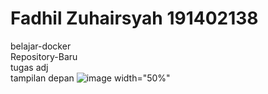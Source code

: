 # Fadhil Zuhairsyah 191402138

belajar-docker
<br>
Repository-Baru
<br>
tugas adj
<br>
tampilan depan
![image  width="50%"](https://user-images.githubusercontent.com/66856996/131910375-caf2bc2c-0b25-4078-b7c5-43d2343d6fc1.png) 
